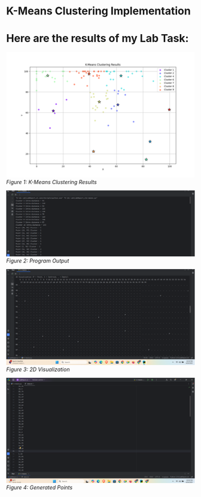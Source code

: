 # K-Means Clustering Implementation

# Here are the results of my Lab Task:

![](./output/clustering_result.png)  
*Figure 1: K-Means Clustering Results*

![](./output/1.png)  
*Figure 2: Program Output*

![](./output/2.png)  
*Figure 3: 2D Visualization*

![](./output/3.png)  
*Figure 4: Generated Points* 